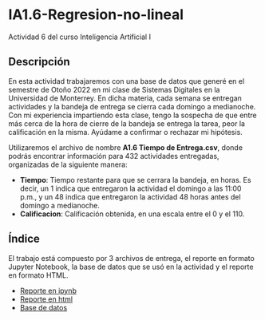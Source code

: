 # IA1.6-Regresion-no-lineal
Actividad 6 del curso Inteligencia Artificial I

## Descripción
En esta actividad trabajaremos con una base de datos que generé en el semestre de Otoño 2022
en mi clase de Sistemas Digitales en la Universidad de Monterrey. En dicha materia, cada
semana se entregan actividades y la bandeja de entrega se cierra cada domingo a medianoche.
Con mi experiencia impartiendo esta clase, tengo la sospecha de que entre más cerca de la hora
de cierre de la bandeja se entrega la tarea, peor la calificación en la misma. Ayúdame a confirmar
o rechazar mi hipótesis.

Utilizaremos el archivo de nombre **A1.6 Tiempo de Entrega.csv**, donde podrás encontrar
información para 432 actividades entregadas, organizadas de la siguiente manera:
- **Tiempo**: Tiempo restante para que se cerrara la bandeja, en horas. Es decir, un 1 indica
que entregaron la actividad el domingo a las 11:00 p.m., y un 48 indica que entregaron la
actividad 48 horas antes del domingo a medianoche.
- **Calificacion**: Calificación obtenida, en una escala entre el 0 y el 110.

## Índice
El trabajo está compuesto por 3 archivos de entrega, el reporte en formato Jupyter Notebook, la base de datos
que se usó en la actividad  y el reporte en formato HTML.
- [Reporte en ipynb](./A1_6_531712.ipynb)
- [Reporte en html](./A1_6_531712.html)
- [Base de datos](./A1.6%20Tiempo%20de%20entrega.csv)
